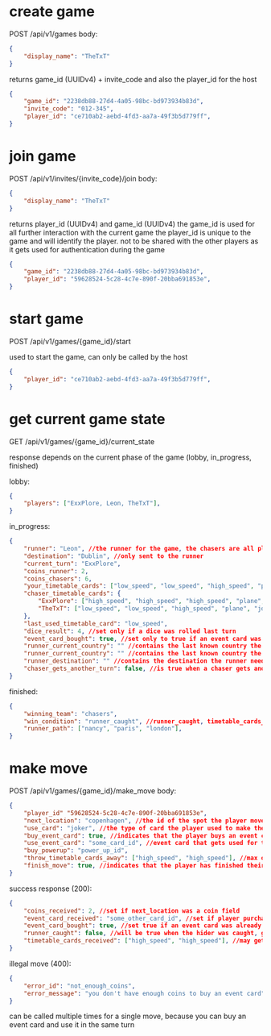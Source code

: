 # create game
POST /api/v1/games
body:
```json
{
	"display_name": "TheTxT"
}
```

returns game_id (UUIDv4) + invite_code and also the player_id for the host

```json
{
	"game_id": "2238db88-27d4-4a05-98bc-bd973934b83d",
	"invite_code": "012-345",
	"player_id": "ce710ab2-aebd-4fd3-aa7a-49f3b5d779ff",
}
```

# join game
POST /api/v1/invites/{invite_code}/join
body:
```json
{
	"display_name": "TheTxT"
}
```

returns player_id (UUIDv4) and game_id (UUIDv4)
the game_id is used for all further interaction with the current game
the player_id is unique to the game and will identify the player. not to be shared with the other players as it gets used for authentication during the game
```json
{
	"game_id": "2238db88-27d4-4a05-98bc-bd973934b83d",
	"player_id": "59628524-5c28-4c7e-890f-20bba691853e",
}
```

# start game
POST /api/v1/games/{game_id}/start

used to start the game, can only be called by the host
```json
{
	"player_id": "ce710ab2-aebd-4fd3-aa7a-49f3b5d779ff",
}
```

# get current game state
GET /api/v1/games/{game_id}/current_state

response depends on the current phase of the game (lobby, in_progress, finished)

lobby:
```json
{
	"players": ["ExxPlore, Leon, TheTxT"],
}
```

in_progress:
```json
{
	"runner": "Leon", //the runner for the game, the chasers are all players that are not the runner
	"destination": "Dublin", //only sent to the runner
	"current_turn": "ExxPlore",
	"coins_runner": 2,
	"coins_chasers": 6,
	"your_timetable_cards": ["low_speed", "low_speed", "high_speed", "plane", "joker"],
	"chaser_timetable_cards": {
		"ExxPlore": ["high_speed", "high_speed", "high_speed", "plane", "joker"],
		"TheTxT": ["low_speed", "low_speed", "high_speed", "plane", "joker"],
	},
	"last_used_timetable_card": "low_speed",
	"dice_result": 4, //set only if a dice was rolled last turn
	"event_card_bought": true, //set only to true if an event card was bought last turn
	"runner_current_country": "" //contains the last known country the runner was in, revealed through buying powerups
	"runner_current_country": "" //contains the last known country the runner was in, revealed through buying powerups
	"runner_destination": "" //contains the destination the runner need to get to, revealed through buying powerups
	"chaser_gets_another_turn": false, //is true when a chaser gets another turn after buying the powerup chaser_gets_two_turns
}
```

finished:
```json
{
	"winning_team": "chasers",
	"win_condition": "runner_caught", //runner_caught, timetable_cards_ran_out, reached_destination
	"runner_path": ["nancy", "paris", "london"],
}
```

# make move
POST /api/v1/games/{game_id}/make_move
body:
```json
{
	"player_id" "59628524-5c28-4c7e-890f-20bba691853e",
	"next_location": "copenhagen", //the id of the spot the player moves to
	"use_card": "joker", //the type of card the player used to make the turn
	"buy_event_card": true, //indicates that the player buys an event card
	"use_event_card": "some_card_id", //event card that gets used for the turn
	"buy_powerup": "power_up_id",
	"throw_timetable_cards_away": ["high_speed", "high_speed"], //max of two per round 
	"finish_move": true, //indicates that the player has finished their turn
}
```

success response (200):
```json
{
	"coins_received": 2, //set if next_location was a coin field
	"event_card_received": "some_other_card_id", //set if player purchased an event card
	"event_card_bought": true, //set true if an event card was already purchased during the current turn, cant buy multiple in a single turn
	"runner_caught": false, //will be true when the hider was caught, gets only sent when finish_move was true
	"timetable_cards_received": ["high_speed", "high_speed"], //may get up to two timetable cards 
}
```

illegal move (400):
```json
{
	"error_id": "not_enough_coins",
	"error_message": "you don't have enough coins to buy an event card",
}
```

can be called multiple times for a single move, because you can buy an event card and use it in the same turn
